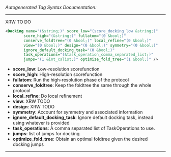 <!-- THIS IS AN AUTOGENERATED FILE: Don't edit it directly, instead change the schema definition in the code itself. -->

_Autogenerated Tag Syntax Documentation:_

---
XRW TO DO

```xml
<Docking name="(&string;)" score_low="(score_docking_low &string;)"
        score_high="(&string;)" fullatom="(0 &bool;)"
        conserve_foldtree="(0 &bool;)" local_refine="(0 &bool;)"
        view="(0 &bool;)" design="(0 &bool;)" symmetry="(0 &bool;)"
        ignore_default_docking_task="(0 &bool;)"
        task_operations="(&task_operation_comma_separated_list;)"
        jumps="(1 &int_cslist;)" optimize_fold_tree="(1 &bool;)" />
```

-   **score_low**: Low-resolution scorefunction
-   **score_high**: High-resolution scorefunction
-   **fullatom**: Run the high-resolution phase of the protocol
-   **conserve_foldtree**: Keep the foldtree the same through the whole protocol
-   **local_refine**: Do local refinement
-   **view**: XRW TODO
-   **design**: XRW TODO
-   **symmetry**: Account for symmetry and associated information
-   **ignore_default_docking_task**: Ignore default docking task, instead using whatever is provided
-   **task_operations**: A comma separated list of TaskOperations to use.
-   **jumps**: list of jumps for docking
-   **optimize_fold_tree**: Obtain an optimal foldtree given the desired docking jumps

---

